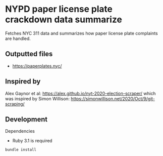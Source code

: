 # NYPD paper license plate crackdown data summarize
Fetches NYC 311 data and summarizes how paper license plate complaints are handled.

## Outputted files
- <https://paperplates.nyc/>

## Inspired by
Alex Gaynor et al: <https://alex.github.io/nyt-2020-election-scraper/>
which was inspired by
Simon Willison: <https://simonwillison.net/2020/Oct/9/git-scraping/>

## Development

Dependencies

* Ruby 3.1 is required


```
bundle install
 ```
